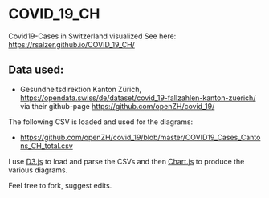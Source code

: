 # COVID_19_CH
Covid19-Cases in Switzerland visualized
See here: https://rsalzer.github.io/COVID_19_CH/

## Data used:
- Gesundheitsdirektion Kanton Zürich, https://opendata.swiss/de/dataset/covid_19-fallzahlen-kanton-zuerich/
via their github-page https://github.com/openZH/covid_19/

The following CSV is loaded and used for the diagrams:
- https://github.com/openZH/covid_19/blob/master/COVID19_Cases_Cantons_CH_total.csv

I use [D3.js](https://d3js.org) to load and parse the CSVs and then [Chart.js](https://www.chartjs.org) to produce the various diagrams.

Feel free to fork, suggest edits.
